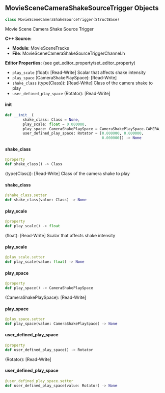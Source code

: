 ## MovieSceneCameraShakeSourceTrigger Objects

```python
class MovieSceneCameraShakeSourceTrigger(StructBase)
```

Movie Scene Camera Shake Source Trigger

**C++ Source:**

- **Module**: MovieSceneTracks
- **File**: MovieSceneCameraShakeSourceTriggerChannel.h

**Editor Properties:** (see get_editor_property/set_editor_property)

- ``play_scale`` (float):  [Read-Write] Scalar that affects shake intensity
- ``play_space`` (CameraShakePlaySpace):  [Read-Write]
- ``shake_class`` (type(Class)):  [Read-Write] Class of the camera shake to play
- ``user_defined_play_space`` (Rotator):  [Read-Write]

<a id="unreal.MovieSceneCameraShakeSourceTrigger.__init__"></a>

#### __init__

```python
def __init__(
        shake_class: Class = None,
        play_scale: float = 0.000000,
        play_space: CameraShakePlaySpace = CameraShakePlaySpace.CAMERA_LOCAL,
        user_defined_play_space: Rotator = [0.000000, 0.000000,
                                            0.000000]) -> None
```

<a id="unreal.MovieSceneCameraShakeSourceTrigger.shake_class"></a>

#### shake_class

```python
@property
def shake_class() -> Class
```

(type(Class)):  [Read-Write] Class of the camera shake to play

<a id="unreal.MovieSceneCameraShakeSourceTrigger.shake_class"></a>

#### shake_class

```python
@shake_class.setter
def shake_class(value: Class) -> None
```

<a id="unreal.MovieSceneCameraShakeSourceTrigger.play_scale"></a>

#### play_scale

```python
@property
def play_scale() -> float
```

(float):  [Read-Write] Scalar that affects shake intensity

<a id="unreal.MovieSceneCameraShakeSourceTrigger.play_scale"></a>

#### play_scale

```python
@play_scale.setter
def play_scale(value: float) -> None
```

<a id="unreal.MovieSceneCameraShakeSourceTrigger.play_space"></a>

#### play_space

```python
@property
def play_space() -> CameraShakePlaySpace
```

(CameraShakePlaySpace):  [Read-Write]

<a id="unreal.MovieSceneCameraShakeSourceTrigger.play_space"></a>

#### play_space

```python
@play_space.setter
def play_space(value: CameraShakePlaySpace) -> None
```

<a id="unreal.MovieSceneCameraShakeSourceTrigger.user_defined_play_space"></a>

#### user_defined_play_space

```python
@property
def user_defined_play_space() -> Rotator
```

(Rotator):  [Read-Write]

<a id="unreal.MovieSceneCameraShakeSourceTrigger.user_defined_play_space"></a>

#### user_defined_play_space

```python
@user_defined_play_space.setter
def user_defined_play_space(value: Rotator) -> None
```

<a id="unreal.MovieSceneEventPayloadVariable"></a>